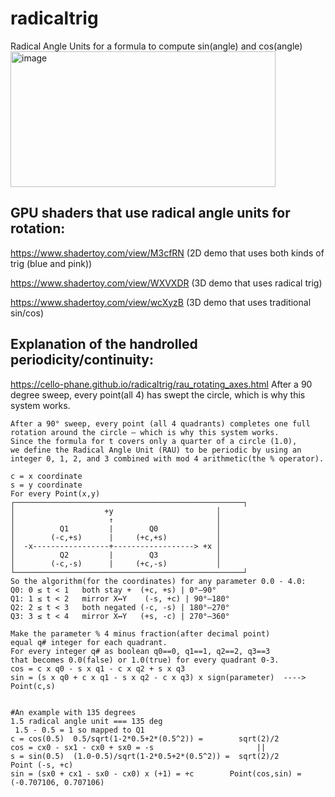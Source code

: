 # radicaltrig
Radical Angle Units for a formula to compute sin(angle) and cos(angle)  
<img width="424" height="217" alt="image" src="https://github.com/user-attachments/assets/bfd17458-9a9a-40ed-b22f-305bd0e7a4f8" />

## GPU shaders that use radical angle units for rotation:

https://www.shadertoy.com/view/M3cfRN (2D demo that uses both kinds of trig (blue and pink))

https://www.shadertoy.com/view/WXVXDR (3D demo that uses radical trig)  

https://www.shadertoy.com/view/wcXyzB (3D demo that uses traditional sin/cos)

## Explanation of the handrolled periodicity/continuity:
https://cello-phane.github.io/radicaltrig/rau_rotating_axes.html
After a 90 degree sweep, every point(all 4) has swept the circle, which is why this system works.
```
After a 90° sweep, every point (all 4 quadrants) completes one full
rotation around the circle — which is why this system works.
Since the formula for t covers only a quarter of a circle (1.0),
we define the Radical Angle Unit (RAU) to be periodic by using an
integer 0, 1, 2, and 3 combined with mod 4 arithmetic(the % operator).

c = x coordinate
s = y coordinate
For every Point(x,y)
┌───────────────────────────────────────────────────┐
│                    +y                       │
│                     ↑                       │
│          Q1         |        Q0             │
│        (-c,+s)      |     (+c,+s)           │
│  -x-----------------+------------------> +x │
│          Q2         |        Q3             │
│        (-c,-s)      |     (+c,-s)           │
└───────────────────────────────────────────────────┘
So the algorithm(for the coordinates) for any parameter 0.0 - 4.0:      
Q0: 0 ≤ t < 1	both stay +	 (+c, +s) | 0°–90°
Q1:	1 ≤ t < 2	mirror X↔Y	  (-s, +c) | 90°–180° 
Q2:	2 ≤ t < 3	both negated (-c, -s) | 180°–270°
Q3:	3 ≤ t < 4	mirror X↔Y 	 (+s, -c) | 270°–360°

Make the parameter % 4 minus fraction(after decimal point)
equal q# integer for each quadrant.
For every integer q# as boolean q0==0, q1==1, q2==2, q3==3
that becomes 0.0(false) or 1.0(true) for every quadrant 0-3.
cos = c x q0​ - s x q1​ - c x q2 + s x q3​
sin = (s x q0 + c x q1​ - s x q2​ - c x q3​) x sign(parameter)​  ----> Point(c,s)


#An example with 135 degrees
1.5 radical angle unit === 135 deg
 1.5 - 0.5 = 1 so mapped to Q1
c = cos(0.5)  0.5/sqrt(1-2*0.5+2*(0.5^2)) =        sqrt(2)/2
cos = cx0 - sx1 - cx0 + sx0 = -s                       ||                 
s = sin(0.5)  (1.0-0.5)/sqrt(1-2*0.5+2*(0.5^2)) =  sqrt(2)/2       Point (-s, +c)
sin = (sx0 + cx1 - sx0 - cx0) x (+1) = +c        Point(cos,sin) = (-0.707106, 0.707106)
```
